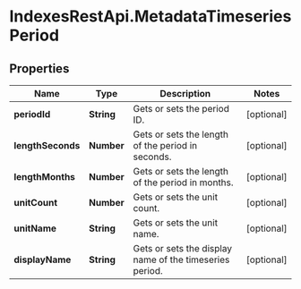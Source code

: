 # IndexesRestApi.MetadataTimeseriesPeriod

## Properties

Name | Type | Description | Notes
------------ | ------------- | ------------- | -------------
**periodId** | **String** | Gets or sets the period ID. | [optional] 
**lengthSeconds** | **Number** | Gets or sets the length of the period in seconds. | [optional] 
**lengthMonths** | **Number** | Gets or sets the length of the period in months. | [optional] 
**unitCount** | **Number** | Gets or sets the unit count. | [optional] 
**unitName** | **String** | Gets or sets the unit name. | [optional] 
**displayName** | **String** | Gets or sets the display name of the timeseries period. | [optional] 


